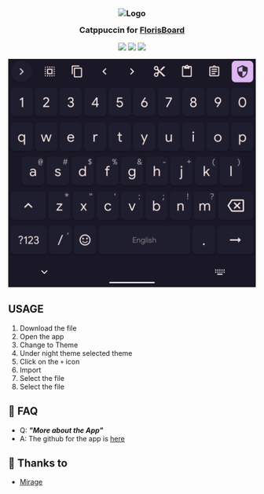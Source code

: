 <h3 align="center">
	<img src="https://raw.githubusercontent.com/catppuccin/catppuccin/main/assets/logos/exports/1544x1544_circle.png" width="100" alt="Logo"/><br/>
	<img src="https://raw.githubusercontent.com/catppuccin/catppuccin/main/assets/misc/transparent.png" height="30" width="0px"/>
	Catppuccin for <a href="https://github.com/florisboard/florisboard">FlorisBoard</a>
	<img src="https://raw.githubusercontent.com/catppuccin/catppuccin/main/assets/misc/transparent.png" height="30" width="0px"/>
</h3>

<p align="center">
    <a href="https://github.com/catppuccin/discord/stargazers"><img src="https://img.shields.io/github/stars/catppuccin/discord?colorA=363a4f&colorB=b7bdf8&style=for-the-badge style=for-the-badge"></a>
    <a href="https://github.com/catppuccin/discord/issues"><img src="https://img.shields.io/github/issues/catppuccin/discord?colorA=363a4f&colorB=f5a97f&style=for-the-badge"></a>
    <a href="https://github.com/catppuccin/discord/contributors"><img src="https://img.shields.io/github/contributors/catppuccin/discord?colorA=363a4f&colorB=a6da95&style=for-the-badge"></a>
</p>


![Discord Theme Preview](assets/asset.png)

## USAGE

1. Download the file
2. Open the app
3. Change to Theme
4. Under night theme selected theme
5. Click on the `+` icon
6. Import
7. Select the file
8. Select the file

## 🙋 FAQ

- Q: **_"More about the App"_**
- A: The github for the app is [here](https://github.com/florisboard/florisboard)

## 💝 Thanks to

- [Mirage](https://github.com/skinatro)
